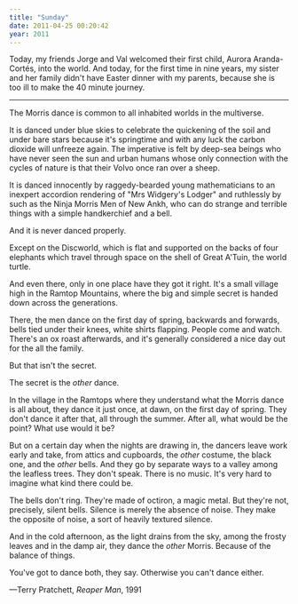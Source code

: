 ```yaml
---
title: "Sunday"
date: 2011-04-25 00:20:42
year: 2011
---
```

Today, my friends Jorge and Val welcomed their first child, Aurora Aranda-Cort&eacute;s, into the world. And today, for the first time in nine years, my sister and her family didn't have Easter dinner with my parents, because she is too ill to make the 40 minute journey.

<hr />

The Morris dance is common to all inhabited worlds in the multiverse.

It is danced under blue skies to celebrate the quickening of the soil and under bare stars because it's springtime and with any luck the carbon dioxide will unfreeze again. The imperative is felt by deep-sea beings who have never seen the sun and urban humans whose only connection with the cycles of nature is that their Volvo once ran over a sheep.

It is danced innocently by raggedy-bearded young mathematicians to an inexpert accordion rendering of "Mrs Widgery's Lodger" and ruthlessly by such as the Ninja Morris Men of New Ankh, who can do strange and terrible things with a simple handkerchief and a bell.

And it is never danced properly.

Except on the Discworld, which is flat and supported on the backs of four elephants which travel through space on the shell of Great A'Tuin, the world turtle.

And even there, only in one place have they got it right. It's a small village high in the Ramtop Mountains, where the big and simple secret is handed down across the generations.

There, the men dance on the first day of spring, backwards and forwards, bells tied under their knees, white shirts flapping. People come and watch. There's an ox roast afterwards, and it's generally considered a nice day out for the all the family.

But that isn't the secret.

The secret is the <em>other</em> dance.

In the village in the Ramtops where they understand what the Morris dance is all about, they dance it just once, at dawn, on the first day of spring. They don't dance it after that, all through the summer. After all, what would be the point? What use would it be?

But on a certain day when the nights are drawing in, the dancers leave work early and take, from attics and cupboards, the <em>other</em> costume, the black one, and the <em>other</em> bells. And they go by separate ways to a valley among the leafless trees. They don't speak. There is no music. It's very hard to imagine what kind there could be.

The bells don't ring. They're made of octiron, a magic metal. But they're not, precisely, silent bells. Silence is merely the absence of noise. They make the opposite of noise, a sort of heavily textured silence.

And in the cold afternoon, as the light drains from the sky, among the frosty leaves and in the damp air, they dance the <em>other</em> Morris. Because of the balance of things.

You've got to dance both, they say. Otherwise you can't dance either.

&mdash;Terry Pratchett, <em>Reaper Man</em>, 1991
